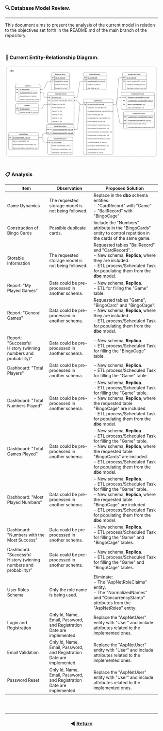 ### 🔍 Database Model Review.
<hr>

This document aims to present the analysis of the current model in relation to the objectives set forth in the README.md of the main branch of the repository.

<br>

### 📜 Current Entity-Relationship Diagram. 

<section align=center>
<img src="../assets/diagrams/Old_DER.jpg" alt="Entity-Relationship Diagram">
</section>

<br>

### 📋 Analysis
<table>
    <thead>
        <tr>
            <th>Item</th>
            <th>Observation</th>
            <th>Proposed Solution</th>
        </tr>
    </thead>
    <tbody>
        <tr>
            <td>Game Dynamics</td>
            <td>The requested storage model is not being followed.</td>
            <td>Replace in the <strong>dbo</strong> schema entities:<br>- "CardRecord" with "Game"<br>- "BallRecord" with "BingoCage"
            </td>
        </tr>
        <tr>
            <td>Construction of Bingo Cards</td>
            <td>Possible duplicate cards.</td>
            <td>Include the "Numbers" attribute in the "BingoCards" entity to control repetition in the cards of the same game.</td>
        </tr>
        <tr>
            <td>Storable Information</td>
            <td>The requested storage model is not being followed.</td>
            <td>Requested tables "BallRecord" and "CardRecord". :<br>- New schema, <strong>Replica</strong>, where they are included.<br>- ETL process/Scheduled Task for populating them from the <strong>dbo</strong> model.</td>
        </tr>
        <tr>
            <td>Report: "My Played Games"</td>
            <td>Data could be pre-processed in another schema.</td>
            <td>- New schema, <strong>Replica</strong>.<br>- ETL for filling the "Game" table.</td>
        </tr>
        <tr>
            <td>Report: "General Games"</td>
            <td>Data could be pre-processed in another schema.</td>
            <td>Requested tables "Game", "BingoCard" and "BingoCage":<br>- New schema, <strong>Replica</strong>, where they are included.<br>- ETL process/Scheduled Task for populating them from the <strong>dbo</strong> model.</td>
        </tr>
        <tr>
            <td>Report: "Successful History (winning numbers and probability)"</td>
            <td>Data could be pre-processed in another schema.</td>
            <td>- New schema, <strong>Replica</strong>.<br>- ETL process/Scheduled Task for filling the "BingoCage" table.</td>
        </tr>
        <tr>
            <td>Dashboard: "Total Players"</td>
            <td>Data could be pre-processed in another schema.</td>
            <td>- New schema, <strong>Replica</strong>.<br>- ETL process/Scheduled Task for filling the "Game" table.</td>
        </tr>
        <tr>
            <td>Dashboard: "Total Numbers Played"</td>
            <td>Data could be pre-processed in another schema.</td>
            <td>- New schema, <strong>Replica</strong>.<br>- ETL process/Scheduled Task for filling the "Game" table.<br>- New schema, <strong>Replica</strong>, where the requested table "BingoCage" are included.<br>- ETL process/Scheduled Task for populating them from the <strong>dbo</strong> model.</td>
        </tr>
        <tr>
            <td>Dashboard: "Total Games Played"</td>
            <td>Data could be pre-processed in another schema.</td>
            <td>- New schema, <strong>Replica</strong>.<br>- ETL process/Scheduled Task for filling the "Game" table.<br>- New schema, <strong>Replica</strong>, where the requested table "BingoCards" are included.<br>- ETL process/Scheduled Task for populating them from the <strong>dbo</strong> model.</td>
        </tr>
        <tr>
            <td>Dashboard: "Most Played Numbers"</td>
            <td>Data could be pre-processed in another schema.</td>
            <td>- New schema, <strong>Replica</strong>.<br>- ETL process/Scheduled Task for filling the "Game" table.<br>- New schema, <strong>Replica</strong>, where the requested table "BingoCage" are included.<br>- ETL process/Scheduled Task for populating them from the <strong>dbo</strong> model.</td>
        </tr>
        <tr>
            <td>Dashboard: "Numbers with the Most Success"</td>
            <td>Data could be pre-processed in another schema.</td>
            <td>- New schema, <strong>Replica</strong>.<br>- ETL process/Scheduled Task for filling the "Game" and "BingoCage" tables.</td>
        </tr>
        <tr>
            <td>Dashboard: "Successful History (winning numbers and probability)"</td>
            <td>Data could be pre-processed in another schema.</td>
            <td>- New schema, <strong>Replica</strong>.<br>- ETL process/Scheduled Task for filling the "Game" and "BingoCage" tables.</td>
        </tr>
        <tr>
            <td>User Roles Schema</td>
            <td>Only the role name is being used.</td>
            <td>Eliminate:<br>- The "AspNetRoleClaims" entity.<br>- The "NormalizedNames" and "ConcurrencyStamp" attributes from the "AspNetRoles" entity.</td>
        </tr>
        <tr>
            <td>Login and Registration</td>
            <td>Only Id, Name, Email, Password, and Registration Date are implemented.</td>
            <td>Replace the "AspNetUser" entity with "User" and include attributes related to the implemented ones.</td>
        </tr>
        <tr>
            <td>Email Validation</td>
            <td>Only Id, Name, Email, Password, and Registration Date are implemented.</td>
            <td>Replace the "AspNetUser" entity with "User" and include attributes related to the implemented ones.</td>
        </tr>
        <tr>
            <td>Password Reset</td>
            <td>Only Id, Name, Email, Password, and Registration Date are implemented.</td>
            <td>Replace the "AspNetUser" entity with "User" and include attributes related to the implemented ones.</td>
        </tr>
    </tbody>
</table>

<br><br>

<footer align="center">
    <hr>

### ◀️ [Return](../../README.md)

</footer>